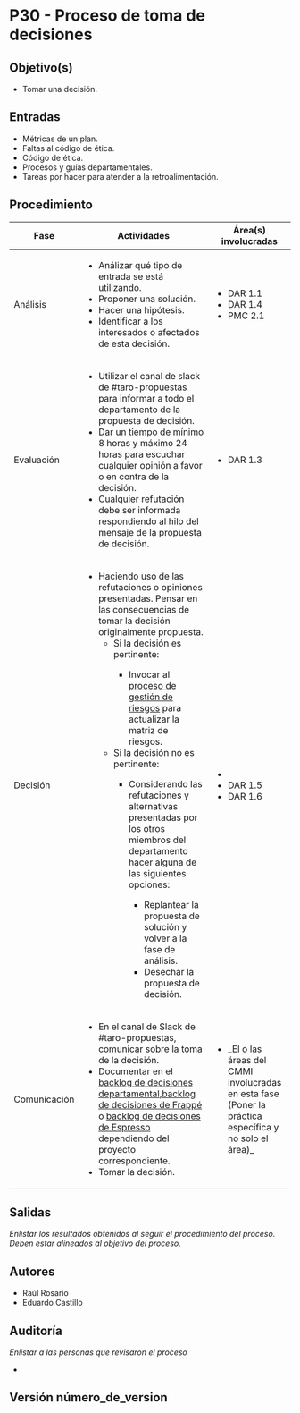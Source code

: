 
# P30 - Proceso de toma de decisiones

## Objetivo(s)

- Tomar una decisión.

## Entradas

- Métricas de un plan.
- Faltas al código de ética.
- Código de ética.
- Procesos y guías departamentales.
- Tareas por hacer para atender a la retroalimentación.

## Procedimiento



<table>
  <thead>
    <th>Fase</th>
    <th>Actividades</th>
    <th>Área(s) involucradas</th>
  </thead>

  <tbody>
    <tr>
      <td>Análisis</td>
      <td>
        <ul align="left">
          <li>Análizar qué tipo de entrada se está utilizando.</li>
          <li>Proponer una solución.</li>
          <li>Hacer una hipótesis.</li>
          <li>Identificar a los interesados o afectados de esta decisión.</li>
        </ul>
      </td>
      <td>
        <ul>
          <li>DAR 1.1</li>
          <li>DAR 1.4</li>
          <li>PMC 2.1</li>
        </ul>
      </td>
    </tr>
    <tr>
      <td>Evaluación</td>
      <td>
        <ul align="left">
          <li>Utilizar el canal de slack de #taro-propuestas para informar a todo el departamento de la propuesta de  decisión.</li>
          <li>Dar un tiempo de mínimo 8 horas y máximo 24 horas para escuchar cualquier opinión a favor o en contra de la decisión.</li>
          <li>Cualquier refutación debe ser informada respondiendo al hilo del mensaje de la propuesta de decisión.</li>
        </ul>
      </td>
      <td>
        <ul>
          <li>DAR 1.3</li>
        </ul>
      </td>
    </tr>
    <tr>
      <td>Decisión</td>
      <td>
        <ul align="left">
          <li>Haciendo uso de las refutaciones o opiniones presentadas. Pensar en las consecuencias de tomar la decisión originalmente propuesta.
            <ul>
              <li>Si la decisión es pertinente:</li>
                <ul>
                  <li>Invocar al <a href="./P08-proceso-gestion-riesgos.md">proceso de gestión de riesgos</a> para actualizar la matriz de riesgos.</li>
                </ul>
              <li>Si la decisión no es pertinente:</li>
                <ul>
                  <li>Considerando las refutaciones y alternativas presentadas por los otros miembros del departamento hacer alguna de las siguientes opciones:</li>
                  <ul>
                    <li>Replantear la propuesta de solución y volver a la fase de análisis.</li>
                    <li>Desechar la propuesta de decisión.</li>
                  </ul>
                </ul>
            </ul>
          </li>
        </ul>
      </td>
      <td>
        <ul>
          <li><li>DAR 1.5</li>
          <li>DAR 1.6</li></li>
        </ul>
      </td>
    </tr>
    <tr>
      <td>Comunicación</td>
      <td>
        <ul align="left">
          <li>En el canal de Slack de #taro-propuestas, comunicar sobre la toma de la decisión.</li>
          <li>Documentar en el <a href="https://docs.google.com/spreadsheets/d/1SIO7qeEihTUOkOuSJZM-Lc6AryG9LPsFKonwZ_kYtCg/edit#gid=597584843">backlog de decisiones departamental</a>,<a href="https://docs.google.com/spreadsheets/d/1p8eNzn0IgJH-SGfaK-i6bGYGC0DOQpu-bQXMhOE0LYU/edit#gid=540680903">backlog de decisiones de Frappé</a> o <a href="https://docs.google.com/spreadsheets/d/1n6PMomqQTDm6H63FSoyWhuyGEX2YNRk_ZnLx1ZDeG1A/edit#gid=1733685017">backlog de decisiones de Espresso </a>dependiendo del proyecto correspondiente.</li>
          <li>Tomar la decisión.</li>
        </ul>
      </td>
      <td>
        <ul>
          <li>_El o las áreas del CMMI involucradas en esta fase (Poner la práctica específica y no solo el área)_</li>
        </ul>
      </td>
    </tr>
  </tbody>
</table>

## Salidas

_Enlistar los resultados obtenidos al seguir el procedimiento del proceso. Deben estar alineados al objetivo del proceso._

## Autores



- Raúl Rosario
- Eduardo Castillo

## Auditoría

_Enlistar a las personas que revisaron el proceso_

- 

## Versión número_de_version
